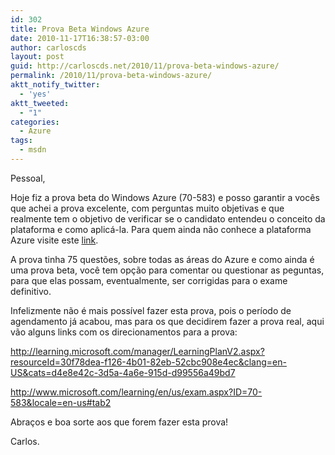 ```yaml
---
id: 302
title: Prova Beta Windows Azure
date: 2010-11-17T16:38:57-03:00
author: carloscds
layout: post
guid: http://carloscds.net/2010/11/prova-beta-windows-azure/
permalink: /2010/11/prova-beta-windows-azure/
aktt_notify_twitter:
  - 'yes'
aktt_tweeted:
  - "1"
categories:
  - Azure
tags:
  - msdn
---
```

Pessoal,

Hoje fiz a prova beta do Windows Azure (70-583) e posso garantir a vocês que achei a prova excelente, com perguntas muito objetivas e que realmente tem o objetivo de verificar se o candidato entendeu o conceito da plataforma e como aplicá-la. Para quem ainda não conhece a plataforma Azure visite este [link](http://www.microsoft.com/azure).

A prova tinha 75 questões, sobre todas as áreas do Azure e como ainda é uma prova beta, você tem opção para comentar ou questionar as peguntas, para que elas possam, eventualmente, ser corrigidas para o exame definitivo.

Infelizmente não é mais possível fazer esta prova, pois o período de agendamento já acabou, mas para os que decidirem fazer a prova real, aqui vão alguns links com os direcionamentos para a prova:

http://learning.microsoft.com/manager/LearningPlanV2.aspx?resourceId=30f78dea-f126-4b01-82eb-52cbc908e4ec&clang=en-US&cats=d4e8e42c-3d5a-4a6e-915d-d99556a49bd7

http://www.microsoft.com/learning/en/us/exam.aspx?ID=70-583&locale=en-us#tab2

Abraços e boa sorte aos que forem fazer esta prova!

Carlos.